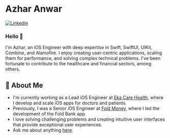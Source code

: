 # Azhar Anwar

[![Linkedin](https://img.shields.io/badge/-LinkedIn-blue?style=flat&logo=Linkedin&logoColor=white)](https://www.linkedin.com/in/azharcodes/)

### Hello 👋

I'm Azhar, an iOS Engineer with deep expertise in Swift, SwiftUI, UIKit, Combine, and Alamofire. I enjoy creating user-centric applications, scaling them for performance, and solving complex technical problems. I've been fortunate to contribute to the healthcare and financial sectors, among others.

## 📖 About Me

-  I'm currently working as a Lead iOS Engineer at [Eka Care Health](https://eka.care), where I develop and scale iOS apps for doctors and patients.
- Previously, I was a Senior iOS Engineer at [Fold Money](https://fold.money), where I led the development of the Fold Bank app.
- I love solving challenging problems and creating intuitive user interfaces that provide exceptional user experiences.
- Ask me about anything [here](https://github.com/iamazhar/iamazhar/issues).
